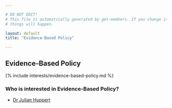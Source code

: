 ```yaml
---

# DO NOT EDIT!
# This file is automatically generated by get-members. If you change it, bad
# things will happen.

layout: default
title: "Evidence-Based Policy"

---
```


## Evidence-Based Policy

{% include interests/evidence-based-policy.md %}

### Who is interested in Evidence-Based Policy?


* [Dr Julian Huppert](/members/dr-julian-huppert.html)
